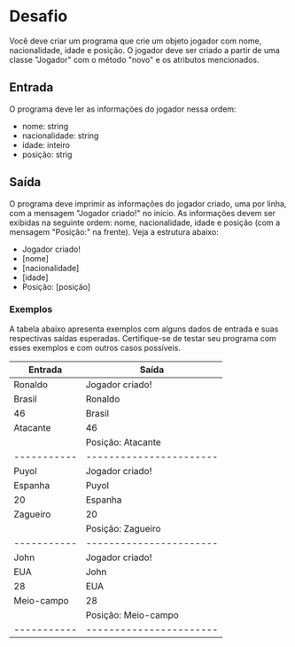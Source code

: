 # Desafio
Você deve criar um programa que crie um objeto jogador com nome, nacionalidade, idade e posição. O jogador deve ser criado a partir de uma classe "Jogador" com o método "novo" e os atributos mencionados.

## Entrada
O programa deve ler as informações do jogador nessa ordem: 

- nome: string
- nacionalidade: string
- idade: inteiro
- posição: strig

## Saída

O programa deve imprimir as informações do jogador criado, uma por linha, com a mensagem "Jogador criado!" no início. As informações devem ser exibidas na seguinte ordem: nome, nacionalidade, idade e posição (com a mensagem "Posição:" na frente). Veja a estrutura abaixo:

- Jogador criado!
- [nome]
- [nacionalidade]
- [idade]
- Posição: [posição]

### Exemplos
A tabela abaixo apresenta exemplos com alguns dados de entrada e suas respectivas saídas esperadas. Certifique-se de testar seu programa com esses exemplos e com outros casos possíveis.

| Entrada   | Saída                 |
|-----------|-----------------------|
| Ronaldo   | Jogador criado!       |
| Brasil    | Ronaldo               |
| 46        | Brasil                |
| Atacante  | 46                    |
|           | Posição: Atacante     |
|-----------|-----------------------|
| Puyol     | Jogador criado!       |
| Espanha   | Puyol                 |
| 20        | Espanha               |
| Zagueiro  | 20                    |
|           | Posição: Zagueiro     |
|-----------|-----------------------|
| John      | Jogador criado!       |
| EUA       | John                  |
| 28        | EUA                   |
| Meio-campo| 28                    |
|           | Posição: Meio-campo   |
|-----------|-----------------------|
